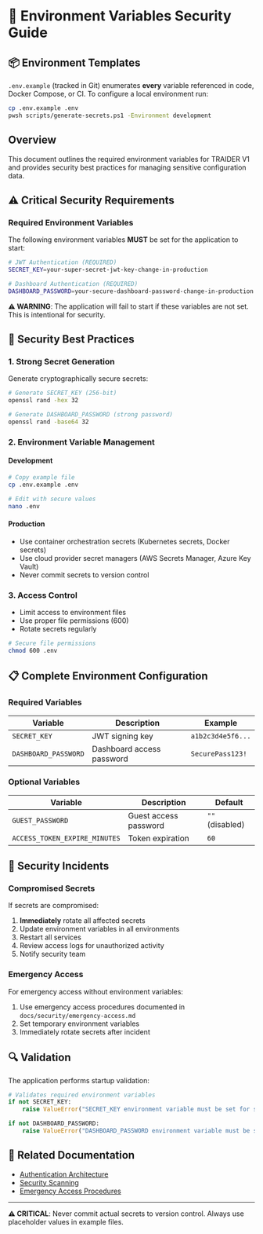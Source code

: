 # 🔐 Environment Variables Security Guide

## 📦 Environment Templates

`.env.example` (tracked in Git) enumerates **every** variable referenced in code, Docker Compose, or CI.
To configure a local environment run:

```bash
cp .env.example .env
pwsh scripts/generate-secrets.ps1 -Environment development
```

## Overview

This document outlines the required environment variables for TRAIDER V1 and provides security best practices for managing sensitive configuration data.

## ⚠️ Critical Security Requirements

### Required Environment Variables

The following environment variables **MUST** be set for the application to start:

```bash
# JWT Authentication (REQUIRED)
SECRET_KEY=your-super-secret-jwt-key-change-in-production

# Dashboard Authentication (REQUIRED)
DASHBOARD_PASSWORD=your-secure-dashboard-password-change-in-production
```

**⚠️ WARNING**: The application will fail to start if these variables are not set. This is intentional for security.

## 🔑 Security Best Practices

### 1. Strong Secret Generation

Generate cryptographically secure secrets:

```bash
# Generate SECRET_KEY (256-bit)
openssl rand -hex 32

# Generate DASHBOARD_PASSWORD (strong password)
openssl rand -base64 32
```

### 2. Environment Variable Management

#### Development

```bash
# Copy example file
cp .env.example .env

# Edit with secure values
nano .env
```

#### Production

- Use container orchestration secrets (Kubernetes secrets, Docker secrets)
- Use cloud provider secret managers (AWS Secrets Manager, Azure Key Vault)
- Never commit secrets to version control

### 3. Access Control

- Limit access to environment files
- Use proper file permissions (600)
- Rotate secrets regularly

```bash
# Secure file permissions
chmod 600 .env
```

## 📋 Complete Environment Configuration

### Required Variables

| Variable             | Description               | Example           |
| -------------------- | ------------------------- | ----------------- |
| `SECRET_KEY`         | JWT signing key           | `a1b2c3d4e5f6...` |
| `DASHBOARD_PASSWORD` | Dashboard access password | `SecurePass123!`  |

### Optional Variables

| Variable                      | Description           | Default         |
| ----------------------------- | --------------------- | --------------- |
| `GUEST_PASSWORD`              | Guest access password | `""` (disabled) |
| `ACCESS_TOKEN_EXPIRE_MINUTES` | Token expiration      | `60`            |

## 🚨 Security Incidents

### Compromised Secrets

If secrets are compromised:

1. **Immediately** rotate all affected secrets
2. Update environment variables in all environments
3. Restart all services
4. Review access logs for unauthorized activity
5. Notify security team

### Emergency Access

For emergency access without environment variables:

1. Use emergency access procedures documented in `docs/security/emergency-access.md`
2. Set temporary environment variables
3. Immediately rotate secrets after incident

## 🔍 Validation

The application performs startup validation:

```python
# Validates required environment variables
if not SECRET_KEY:
    raise ValueError("SECRET_KEY environment variable must be set for security")

if not DASHBOARD_PASSWORD:
    raise ValueError("DASHBOARD_PASSWORD environment variable must be set for security")
```

## 📖 Related Documentation

- [Authentication Architecture](../architecture/authentication.md)
- [Security Scanning](./security-scanning.md)
- [Emergency Access Procedures](./emergency-access.md)

---

**⚠️ CRITICAL**: Never commit actual secrets to version control. Always use placeholder values in example files.
